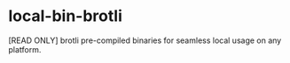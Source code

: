 # local-bin-brotli
[READ ONLY] brotli pre-compiled binaries for seamless local usage on any platform.

